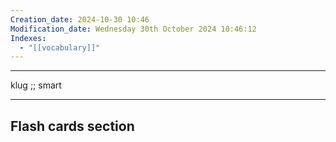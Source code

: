 ```yaml
---
Creation_date: 2024-10-30 10:46
Modification_date: Wednesday 30th October 2024 10:46:12
Indexes:
  - "[[vocabulary]]"
---
```


----

klug ;; smart



















---
## Flash cards section

